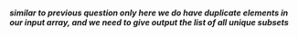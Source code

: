 ##### similar to previous question only here we do have duplicate elements in our input array, and we need to give output the list of all unique subsets
